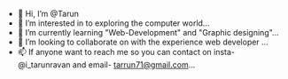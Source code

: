 - 👋 Hi, I’m @Tarun
- 👀 I’m interested in to exploring the computer world...
- 🌱 I’m currently learning "Web-Development" and "Graphic designing"...
- 💞️ I’m looking to collaborate on with the experience web developer ...
- 📫 If anyone want to reach me so you can contact on insta-@i_tarunravan and email- tarrun71@gmail.com...

<!---
Taruntannu/Taruntannu is a ✨ special ✨ repository because its `README.md` (this file) appears on your GitHub profile.
You can click the Preview link to take a look at your changes.
--->
